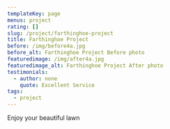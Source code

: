 ```yaml
---
templateKey: page
menus: project
rating: []
slug: /project/farthinghoe-project
title: Farthinghoe Project
before: /img/before4a.jpg
before_alt: Farthinghoe Project Before photo
featuredimage: /img/after4a.jpg
featuredimage_alt: Farthinghoe Project After photo
testimonials:
  - author: none
    quote: Excellent Service
tags:
  - project
---
```

Enjoy your beautiful lawn
